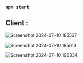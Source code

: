 
### `npm start`

## Client :



![Screenshot 2024-07-10 185537](https://github.com/rishabht10/easyface/assets/110122658/80656886-66c8-46d3-ae71-ca5b204b83ea)


![Screenshot 2024-07-10 185613](https://github.com/rishabht10/easyface/assets/110122658/f356d2c1-d2b5-49ad-9460-4339dd55ebeb)


![Screenshot 2024-07-10 190334](https://github.com/rishabht10/easyface/assets/110122658/375fa031-38ef-407b-8368-e4e59a14a35d)



